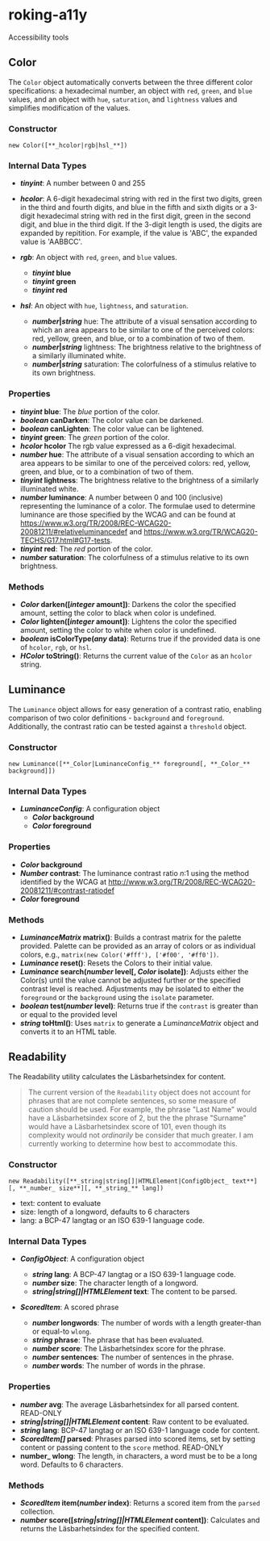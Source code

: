 # roking-a11y
Accessibility tools

## Color
The `Color` object automatically converts between the three different color specifications: a hexadecimal number, an object with `red`, `green`, and `blue` values, and an object with `hue`, `saturation`, and `lightness` values and simplifies modification of the values.

### Constructor
```
new Color([**_hcolor|rgb|hsl_**])
```

### Internal Data Types
- **_tinyint_**: A number between 0 and 255

- **_hcolor_**: A 6-digit hexadecimal string with red in the first two digits, green in the third and fourth digits, and blue in the fifth and sixth digits or a 3-digit hexadecimal string with red in the first digit, green in the second digit, and blue in the third digit. If the 3-digit length is used, the digits are expanded by repitition. For example, if the value is 'ABC', the expanded value is 'AABBCC'.

- **_rgb_**: An object with `red`, `green`, and `blue` values.
  - **_tinyint_ blue**
  - **_tinyint_ green**
  - **_tinyint_ red**

- **_hsl_**: An object with `hue`, `lightness`, and `saturation`.
  - **_number_|_string_** hue: The attribute of a visual sensation according to which an area appears to be similar to one of the perceived colors: red, yellow, green, and blue, or to a combination of two of them.
  - **_number_|_string_** lightness: The brightness relative to the brightness of a similarly illuminated white.
  - **_number_|_string_** saturation: The colorfulness of a stimulus relative to its own brightness.

### Properties
- **_tinyint_ blue**: The _blue_ portion of the color.
- **_boolean_ canDarken**: The color value can be darkened.
- **_boolean_ canLighten**: The color value can be lightened.
- **_tinyint_ green**: The _green_ portion of the color.
- **_hcolor_ hcolor** The rgb value expressed as a 6-digit hexadecimal.
- **_number_ hue**: The attribute of a visual sensation according to which an area appears to be similar to one of the perceived colors: red, yellow, green, and blue, or to a combination of two of them.
- **_tinyint_ lightness**: The brightness relative to the brightness of a similarly illuminated white.
- **_number_ luminance**: A number between 0 and 100 (inclusive) representing the luminance of a color. The formulae used to determine luminance are those specified by the WCAG and can be found at https://www.w3.org/TR/2008/REC-WCAG20-20081211/#relativeluminancedef and https://www.w3.org/TR/WCAG20-TECHS/G17.html#G17-tests.
- **_tinyint_ red**: The _red_ portion of the color.
- **_number_ saturation**: The colorfulness of a stimulus relative to its own brightness.

### Methods
- **_Color_ darken([_integer_ amount])**: Darkens the color the specified amount, setting the color to black when color is undefined.
- **_Color_ lighten([_integer_ amount])**: Lightens the color the specified amount, setting the color to white when color is undefined.
- **_boolean_ isColorType(_any_ data)**: Returns true if the provided data is one of `hcolor`, `rgb`, or `hsl`.
- **_HColor_ toString()**: Returns the current value of the `Color` as an `hcolor` string.


## Luminance
The `Luminance` object allows for easy generation of a contrast ratio, enabling comparison of two color definitions - `background` and `foreground`. Additionally, the contrast ratio can be tested against a `threshold` object.

### Constructor
```
new Luminance([**_Color|LuminanceConfig_** foreground[, **_Color_** background]])
```

### Internal Data Types
- **_LuminanceConfig_**: A configuration object
  - **_Color_ background**
  - **_Color_ foreground**

### Properties
- **_Color_ background**
- **_Number_ contrast**: The luminance contrast ratio _n_:1 using the method identified by the WCAG at http://www.w3.org/TR/2008/REC-WCAG20-20081211/#contrast-ratiodef
- **_Color_ foreground**

### Methods
- **_LuminanceMatrix_ matrix()**: Builds a contrast matrix for the palette provided. Palette can be provided as an array of colors or as individual colors, e.g., `matrix(new Color('#fff'), ['#f00', '#ff0'])`.
- **_Luminance_ reset()**: Resets the Colors to their initial value.
- **_Luminance_ search(_number_ level[, _Color_ isolate])**: Adjusts either the Color(s) until the value cannot be adjusted further _or_ the specified contrast level is reached. Adjustments may be isolated to either the `foreground` or the `background` using the `isolate` parameter.
- **_boolean_ test(_number_ level)**: Returns true if the `contrast` is greater than or equal to the provided level
- **_string_ toHtml()**: Uses `matrix` to generate a _LuminanceMatrix_ object and converts it to an HTML table.


## Readability
The Readability utility calculates the Läsbarhetsindex for content.

> The current version of the `Readability` object does not account for phrases that are not complete sentences, so some measure of caution should be used. For example, the phrase "Last Name" would have a Läsbarhetsindex score of 2, but the the phrase "Surname" would have a Läsbarhetsindex score of 101, even though its complexity would not _ordinarily_ be consider that much greater. I am currently working to determine how best to accommodate this.

### Constructor
```
new Readability([**_string|string[]|HTMLElement|ConfigObject_ text**][, **_number_ size**][, **_string_** lang])
```

- text: content to evaluate
- size: length of a longword, defaults to 6 characters
- lang: a BCP-47 langtag or an ISO 639-1 language code.

### Internal Data Types
- **_ConfigObject_**: A configuration object
  - **_string_ lang**: A BCP-47 langtag or a ISO 639-1 language code.
  - **_number_ size**: The character length of a longword.
  - **_string|string[]|HTMLElement_ text**: The content to be parsed.

- **_ScoredItem_**: A scored phrase
  - **_number_ longwords**: The number of words with a length greater-than or equal-to `wlong`.
  - **_string_ phrase**: The phrase that has been evaluated.
  - **_number_ score**: The Läsbarhetsindex score for the phrase.
  - **_number_ sentences**: The number of sentences in the phrase.
  - **_number_ words**: The number of words in the phrase.

### Properties
- **_number_ avg**: The average Läsbarhetsindex for all parsed content. READ-ONLY
- **_string|string[]|HTMLElement_ content**: Raw content to be evaluated.
- **_string_ lang**: BCP-47 langtag or an ISO 639-1 language code for content.
- **_ScoredItem[]_ parsed**: Phrases parsed into scored items, set by setting content or passing content to the `score` method. READ-ONLY
- **number_ wlong**: The length, in characters, a word must be to be a long word. Defaults to 6 characters.

### Methods
- **_ScoredItem_ item(_number_ index)**: Returns a scored item from the `parsed` collection.
- **_number_ score([_string|string[]|HTMLElement_ content])**: Calculates and returns the Läsbarhetsindex for the specified content.

